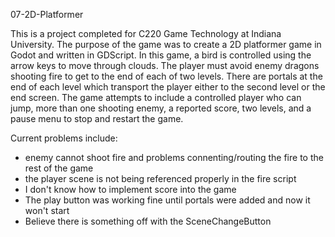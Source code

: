 07-2D-Platformer

This is a project completed for C220 Game Technology at Indiana University. The purpose of the game was to create a 2D platformer game in Godot and written in GDScript. In this game, a bird is controlled using the arrow keys to move through clouds. The player must avoid enemy dragons shooting fire to get to the end of each of two levels. There are portals at the end of each level which transport the player either to the second level or the end screen. The game attempts to include a controlled player who can jump, more than one shooting enemy, a reported score, two levels, and a pause menu to stop and restart the game. 

Current problems include:
- enemy cannot shoot fire and problems connenting/routing the fire to the rest of the game
- the player scene is not being referenced properly in the fire script
- I don't know how to implement score into the game 
- The play button was working fine until portals were added and now it won't start 
- Believe there is something off with the SceneChangeButton
